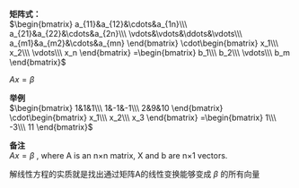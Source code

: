 **矩阵式：**  
$\begin{bmatrix}  
a_{11}&a_{12}&\cdots&a_{1n}\\\  
a_{21}&a_{22}&\cdots&a_{2n}\\\  
\vdots&\vdots&\ddots&\vdots\\\  
a_{m1}&a_{m2}&\cdots&a_{mn}  
\end{bmatrix}  
\cdot\begin{bmatrix}  
x_1\\\ x_2\\\ \vdots\\\ x_n  
\end{bmatrix}  
=\begin{bmatrix}  
b_1\\\ b_2\\\ \vdots\\\ b_m  
\end{bmatrix}$  
  
$Ax=\beta$  
  
**举例**  
$\begin{bmatrix}  
1&1&1\\\  
1&-1&-1\\\  
2&9&10  
\end{bmatrix}  
\cdot\begin{bmatrix}  
x_1\\\ x_2\\\ x_3  
\end{bmatrix}  
=\begin{bmatrix}  
1\\\ -3\\\ 11  
\end{bmatrix}$  
  
**备注**  
$Ax=\beta$ , where A is an n×n matrix, X and b are n×1 vectors.  
  
解线性方程的实质就是找出通过矩阵A的线性变换能够变成 $\beta$ 的所有向量  
